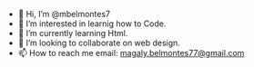 - 👋 Hi, I’m @mbelmontes7
- 👀 I’m interested in learnig how to Code. 
- 🌱 I’m currently learning Html. 
- 💞️ I’m looking to collaborate on web design. 
- 📫 How to reach me email: magaly.belmontes77@gmail.com 

<!---
mbelmontes7/mbelmontes7 is a ✨ special ✨ repository because its `README.md` (this file) appears on your GitHub profile.
You can click the Preview link to take a look at your changes.
--->
